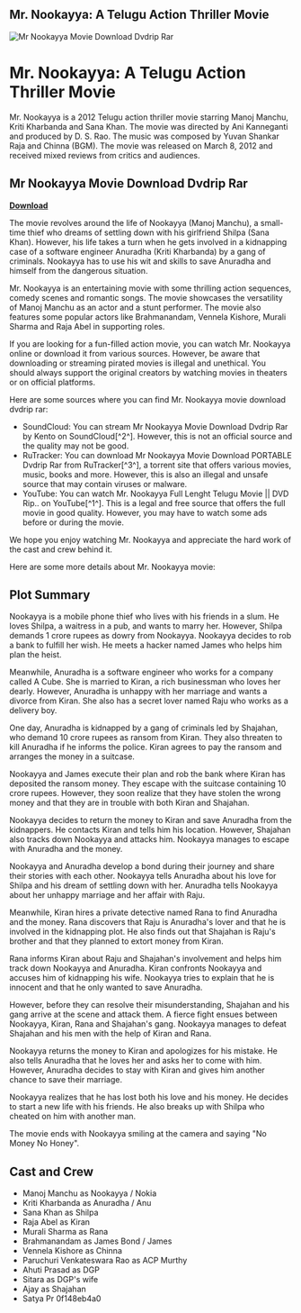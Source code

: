 ## Mr. Nookayya: A Telugu Action Thriller Movie

 
![Mr Nookayya Movie Download Dvdrip Rar](https://encrypted-tbn0.gstatic.com/images?q=tbn:ANd9GcSp0BLvY1o7Q9juG6azs980PYpCWEE0BrgakEMPW8377HC_6r-bYj_yH38)

 
# Mr. Nookayya: A Telugu Action Thriller Movie
 
Mr. Nookayya is a 2012 Telugu action thriller movie starring Manoj Manchu, Kriti Kharbanda and Sana Khan. The movie was directed by Ani Kanneganti and produced by D. S. Rao. The music was composed by Yuvan Shankar Raja and Chinna (BGM). The movie was released on March 8, 2012 and received mixed reviews from critics and audiences.
 
## Mr Nookayya Movie Download Dvdrip Rar


[**Download**](https://www.google.com/url?q=https%3A%2F%2Fblltly.com%2F2tKdUr&sa=D&sntz=1&usg=AOvVaw1hxuRHmXEUsV7gaC1AEgQN)

 
The movie revolves around the life of Nookayya (Manoj Manchu), a small-time thief who dreams of settling down with his girlfriend Shilpa (Sana Khan). However, his life takes a turn when he gets involved in a kidnapping case of a software engineer Anuradha (Kriti Kharbanda) by a gang of criminals. Nookayya has to use his wit and skills to save Anuradha and himself from the dangerous situation.
 
Mr. Nookayya is an entertaining movie with some thrilling action sequences, comedy scenes and romantic songs. The movie showcases the versatility of Manoj Manchu as an actor and a stunt performer. The movie also features some popular actors like Brahmanandam, Vennela Kishore, Murali Sharma and Raja Abel in supporting roles.
 
If you are looking for a fun-filled action movie, you can watch Mr. Nookayya online or download it from various sources. However, be aware that downloading or streaming pirated movies is illegal and unethical. You should always support the original creators by watching movies in theaters or on official platforms.
 
Here are some sources where you can find Mr. Nookayya movie download dvdrip rar:
 
- SoundCloud: You can stream Mr Nookayya Movie Download Dvdrip Rar by Kento on SoundCloud[^2^]. However, this is not an official source and the quality may not be good.
- RuTracker: You can download Mr Nookayya Movie Download PORTABLE Dvdrip Rar from RuTracker[^3^], a torrent site that offers various movies, music, books and more. However, this is also an illegal and unsafe source that may contain viruses or malware.
- YouTube: You can watch Mr. Nookayya Full Lenght Telugu Movie || DVD Rip.. on YouTube[^1^]. This is a legal and free source that offers the full movie in good quality. However, you may have to watch some ads before or during the movie.

We hope you enjoy watching Mr. Nookayya and appreciate the hard work of the cast and crew behind it.

Here are some more details about Mr. Nookayya movie:
 
## Plot Summary
 
Nookayya is a mobile phone thief who lives with his friends in a slum. He loves Shilpa, a waitress in a pub, and wants to marry her. However, Shilpa demands 1 crore rupees as dowry from Nookayya. Nookayya decides to rob a bank to fulfill her wish. He meets a hacker named James who helps him plan the heist.
 
Meanwhile, Anuradha is a software engineer who works for a company called A Cube. She is married to Kiran, a rich businessman who loves her dearly. However, Anuradha is unhappy with her marriage and wants a divorce from Kiran. She also has a secret lover named Raju who works as a delivery boy.
 
One day, Anuradha is kidnapped by a gang of criminals led by Shajahan, who demand 10 crore rupees as ransom from Kiran. They also threaten to kill Anuradha if he informs the police. Kiran agrees to pay the ransom and arranges the money in a suitcase.
 
Nookayya and James execute their plan and rob the bank where Kiran has deposited the ransom money. They escape with the suitcase containing 10 crore rupees. However, they soon realize that they have stolen the wrong money and that they are in trouble with both Kiran and Shajahan.
 
Nookayya decides to return the money to Kiran and save Anuradha from the kidnappers. He contacts Kiran and tells him his location. However, Shajahan also tracks down Nookayya and attacks him. Nookayya manages to escape with Anuradha and the money.
 
Nookayya and Anuradha develop a bond during their journey and share their stories with each other. Nookayya tells Anuradha about his love for Shilpa and his dream of settling down with her. Anuradha tells Nookayya about her unhappy marriage and her affair with Raju.
 
Meanwhile, Kiran hires a private detective named Rana to find Anuradha and the money. Rana discovers that Raju is Anuradha's lover and that he is involved in the kidnapping plot. He also finds out that Shajahan is Raju's brother and that they planned to extort money from Kiran.
 
Rana informs Kiran about Raju and Shajahan's involvement and helps him track down Nookayya and Anuradha. Kiran confronts Nookayya and accuses him of kidnapping his wife. Nookayya tries to explain that he is innocent and that he only wanted to save Anuradha.
 
However, before they can resolve their misunderstanding, Shajahan and his gang arrive at the scene and attack them. A fierce fight ensues between Nookayya, Kiran, Rana and Shajahan's gang. Nookayya manages to defeat Shajahan and his men with the help of Kiran and Rana.
 
Nookayya returns the money to Kiran and apologizes for his mistake. He also tells Anuradha that he loves her and asks her to come with him. However, Anuradha decides to stay with Kiran and gives him another chance to save their marriage.
 
Nookayya realizes that he has lost both his love and his money. He decides to start a new life with his friends. He also breaks up with Shilpa who cheated on him with another man.
 
The movie ends with Nookayya smiling at the camera and saying "No Money No Honey".
 
## Cast and Crew

- Manoj Manchu as Nookayya / Nokia
- Kriti Kharbanda as Anuradha / Anu
- Sana Khan as Shilpa
- Raja Abel as Kiran
- Murali Sharma as Rana
- Brahmanandam as James Bond / James
- Vennela Kishore as Chinna
- Paruchuri Venkateswara Rao as ACP Murthy
- Ahuti Prasad as DGP
- Sitara as DGP's wife
- Ajay as Shajahan
- Satya Pr 0f148eb4a0
